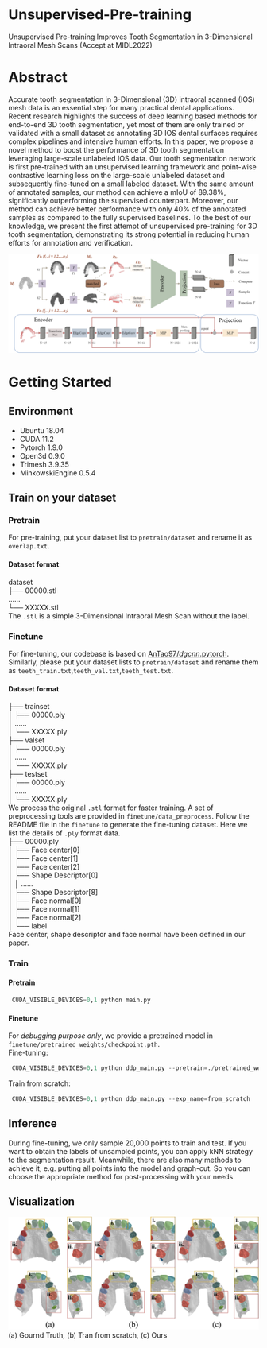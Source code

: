 # Unsupervised-Pre-training
Unsupervised Pre-training Improves Tooth Segmentation in 3-Dimensional Intraoral Mesh Scans (Accept at MIDL2022)
# Abstract
Accurate tooth segmentation in 3-Dimensional (3D) intraoral scanned (IOS) mesh data is an essential step for many practical dental applications. Recent research highlights the success of deep learning based methods for end-to-end 3D tooth segmentation, yet most of them are only trained or validated with a small dataset as annotating 3D IOS dental surfaces requires complex pipelines and intensive human efforts. In this paper, we propose a novel method to boost the performance of 3D tooth segmentation leveraging large-scale unlabeled IOS data. Our tooth segmentation network is first pre-trained with an unsupervised learning framework and point-wise contrastive learning loss on the large-scale unlabeled dataset and subsequently fine-tuned on a small labeled dataset. With the same amount of annotated samples, our method can achieve a mIoU of 89.38%, significantly outperforming the supervised counterpart. Moreover, our method can achieve better performance with only 40% of the annotated samples as compared to the fully supervised baselines. To the best of our knowledge, we present the first attempt of unsupervised pre-training for 3D tooth segmentation, demonstrating its strong potential in reducing human efforts for annotation and verification.


![Our method](figure/unsupervised.png)

# Getting Started
## Environment
* Ubuntu 18.04
* CUDA 11.2
* Pytorch 1.9.0
* Open3d 0.9.0
* Trimesh 3.9.35
* MinkowskiEngine 0.5.4
## Train on your dataset
### Pretrain
For pre-training, put your dataset list to ``pretrain/dataset`` and rename it as ``overlap.txt``.
#### Dataset format
dataset  
├── 00000.stl  
 ……  
└── XXXXX.stl  
The ``.stl`` is a simple 3-Dimensional Intraoral Mesh Scan without the label.
### Finetune
For fine-tuning, our codebase is based on [AnTao97/*dgcnn*.pytorch](https://github.com/AnTao97/dgcnn.pytorch). Similarly, please put your dataset lists to ``pretrain/dataset`` and rename them as ``teeth_train.txt``,``teeth_val.txt``,``teeth_test.txt``.
#### Dataset format
├── trainset  
│   ├── 00000.ply  
│    ……  
│   └── XXXXX.ply   
├── valset  
│   ├── 00000.ply  
│    ……  
│   └── XXXXX.ply   
├── testset  
│   ├── 00000.ply  
│    ……  
│   └── XXXXX.ply  
We process the original ``.stl`` format for faster training. A set of preprocessing tools are provided in ``finetune/data_preprocess``. Follow the README file in the ``finetune`` to generate the fine-tuning dataset. Here we list the details of ``.ply`` format data.  
├── 00000.ply   
│   ├── Face center[0]    
│   ├── Face center[1]  
│   ├── Face center[2]    
│   ├── Shape Descriptor[0]  
│   │    ……    
│   ├── Shape Descriptor[8]   
│   ├── Face normal[0]    
│   ├── Face normal[1]  
│   ├── Face normal[2]  
│   └── label  
Face center, shape descriptor and face normal have been defined in our paper.
### Train
#### Pretrain
```python  
 CUDA_VISIBLE_DEVICES=0,1 python main.py
```
#### Finetune
For *debugging purpose only*, we provide a pretrained model in ``finetune/pretrained_weights/checkpoint.pth``.   
Fine-tuning:  
```python  
 CUDA_VISIBLE_DEVICES=0,1 python ddp_main.py --pretrain=./pretrained_weights/checkpoint.pth --lenient_weight_loading=True --exp_name=finetune
```  
Train from scratch:
```python  
 CUDA_VISIBLE_DEVICES=0,1 python ddp_main.py --exp_name=from_scratch
```
## Inference
During fine-tuning, we only sample 20,000 points to train and test. If you want to obtain the labels of unsampled points, you can apply kNN strategy to the segmentation result. Meanwhile, there are also many methods to achieve it, e.g. putting all points into the model and graph-cut. So you can choose the appropriate method for post-processing with your needs.
## Visualization
![Visualization](figure/visualization.png)  
(a) Gournd Truth, (b) Tran from scratch, (c) Ours
